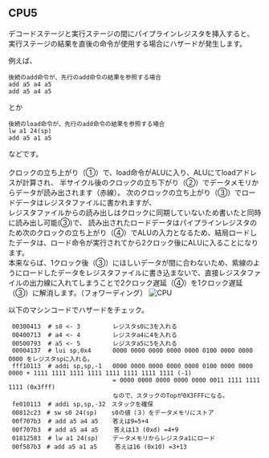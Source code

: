 ## CPU5 
デコードステージと実行ステージの間にパイプラインレジスタを挿入すると、
実行ステージの結果を直後の命令が使用する場合にハザードが発生します。

例えば、
```
後続のadd命令が、先行のadd命令の結果を参照する場合
add a5 a4 a5
add a5 a4 a5
```
とか</br>
```
後続のload命令が、先行のadd命令の結果を参照する場合
lw a1 24(sp)
add a5 a1 a5
```
などです。</br></br>
クロックの立ち上がり（①）で、load命令がALUに入り、ALUにてloadアドレスが計算され、
半サイクル後のクロックの立ち下がり（②）でデータメモリからデータが読み出されます（赤線）。
次のクロックの立ち上がり（③）でロードデータはレジスタファイルに書かれますが、</br>レジスタファイルからの読み出しはクロックに同期していないため書いたと同時に読み出し可能(③)で、
読み出されたロードデータはパイプラインレジスタのため次のクロックの立ち上がり（④）でALUの入力となるため、結局ロードしたデータは、ロード命令が実行されてから2クロック後にALUに入ることになります。</br>本来ならば、1クロック後（③）にほしいデータが間に合わないため、紫線のようにロードしたデータをレジスタファイルに書き込まないで、直接レジスタファイルの出力線に入れてしまうことで2クロック遅延（④）を1クロック遅延（③）に解消します。（フォワーディング）
![CPU](https://github.com/user-attachments/assets/2efc56b3-32d6-401d-834a-ac5dcc4590c9)

以下のマシンコードでハザードをチェック。
```
 00300413  # s0 <- 3         レジスタs0に3を入れる
 00400713  # a4 <- 4         レジスタa4に4を入れる
 00500793  # a5 <- 5         レジスタa5に5を入れる
 00004137  # lui sp,0x4      0000 0000 0000 0000 0000 0100 0000 0000 0000 をレジスタspに入れる。
 fff10113  # addi sp,sp,-1   0000 0000 0000 0000 0000 0100 0000 0000 0000 + 1111 1111 1111 1111 1111 1111 1111 1111 (-1)
                             = 0000 0000 0000 0000 0000 0011 1111 1111 1111 (0x3fff)
                             なので、スタックのTopが0X3FFFになる。
 fe010113  # addi sp,sp,-32　スタックを確保
 00812c23　# sw s0 24(sp)    s0の値（３）をデータメモリにストア
 00f707b3  # add a5 a4 a5    答えは9=5+4
 00f707b3  # add a5 a4 a5 　　答えは13 (0xd) =4+9 
 01812583  # lw a1 24(sp)    データメモリからレジスタa1にロード
 00f587b3　# add a5 a1 a5     答えは16 (0x10) =3+13
```
